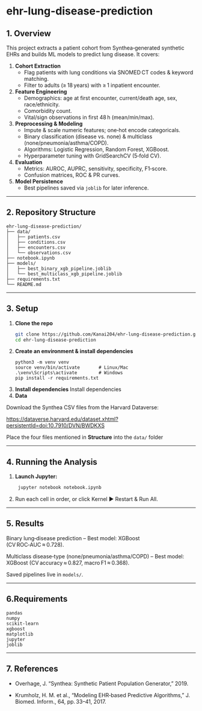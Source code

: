 # ehr-lung-disease-prediction

## 1. Overview
This project extracts a patient cohort from Synthea‑generated synthetic EHRs and builds ML models to predict lung disease. It covers:
   
   1. **Cohort Extraction**  
      - Flag patients with lung conditions via SNOMED CT codes & keyword matching.  
      - Filter to adults (≥ 18 years) with ≥ 1 inpatient encounter.  
   2. **Feature Engineering**  
      - Demographics: age at first encounter, current/death age, sex, race/ethnicity.  
      - Comorbidity count.  
      - Vital/sign observations in first 48 h (mean/min/max).  
   3. **Preprocessing & Modeling**  
      - Impute & scale numeric features; one‑hot encode categoricals.  
      - Binary classification (disease vs. none) & multiclass (none/pneumonia/asthma/COPD).  
      - Algorithms: Logistic Regression, Random Forest, XGBoost.  
      - Hyperparameter tuning with GridSearchCV (5‑fold CV).  
   4. **Evaluation**  
      - Metrics: AUROC, AUPRC, sensitivity, specificity, F1‑score.  
      - Confusion matrices, ROC & PR curves.  
   5. **Model Persistence**  
      - Best pipelines saved via `joblib` for later inference.

---

## 2. Repository Structure
   ```
   ehr-lung-disease-prediction/
   ├── data/
   │   ├── patients.csv
   │   ├── conditions.csv
   │   ├── encounters.csv
   │   └── observations.csv
   ├── notebook.ipynb
   ├── models/
   │   ├── best_binary_xgb_pipeline.joblib
   │   └── best_multiclass_xgb_pipeline.joblib
   ├── requirements.txt
   └── README.md
   ```

---

## 3. Setup

1. **Clone the repo**  
   ```bash
   git clone https://github.com/Kanai204/ehr-lung-disease-prediction.git
   cd ehr-lung-disease-prediction
2. **Create an environment & install dependencies**
   ```
   python3 -m venv venv
   source venv/bin/activate       # Linux/Mac
   .\venv\Scripts\activate        # Windows
   pip install -r requirements.txt
   ```
3. **Install dependencies**
   Install dependencies
4. **Data**

Download the Synthea CSV files from the Harvard Dataverse:

https://dataverse.harvard.edu/dataset.xhtml?persistentId=doi:10.7910/DVN/BWDKXS

Place the four files mentioned in **Structure** into the `data/` folder

---

## 4. Running the Analysis
1. **Launch Jupyter:**
   ```bash
    jupyter notebook notebook.ipynb
2. Run each cell in order, or click Kernel ▶ Restart & Run All.

---

## 5. Results
Binary lung‑disease prediction
– Best model: XGBoost (CV ROC‑AUC ≈ 0.728).

Multiclass disease‑type (none/pneumonia/asthma/COPD)
– Best model: XGBoost (CV accuracy ≈ 0.827, macro F1 ≈ 0.368).

Saved pipelines live in `models/`.

---

## 6.Requirements
```
pandas
numpy
scikit-learn
xgboost
matplotlib
jupyter
joblib
```

---

## 7. References
- Overhage, J. “Synthea: Synthetic Patient Population Generator,” 2019.

- Krumholz, H. M. et al., “Modeling EHR‑based Predictive Algorithms,” J. Biomed. Inform., 64, pp. 33–41, 2017.
